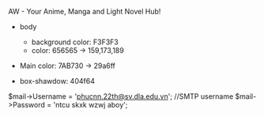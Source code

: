AW - Your Anime, Manga and Light Novel Hub!

- body
  - background color: F3F3F3
  - color: 656565 -> 159,173,189
- Main color: 7AB730 -> 29a6ff

- box-shawdow: 404f64

$mail->Username = 'phucnn.22th@sv.dla.edu.vn';                     //SMTP username
$mail->Password = 'ntcu skxk wzwj aboy';
